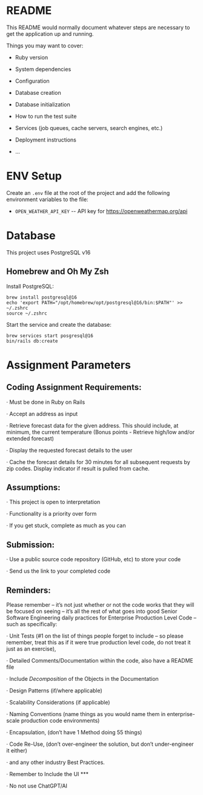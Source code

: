 # README

This README would normally document whatever steps are necessary to get the
application up and running.

Things you may want to cover:

* Ruby version

* System dependencies

* Configuration

* Database creation

* Database initialization

* How to run the test suite

* Services (job queues, cache servers, search engines, etc.)

* Deployment instructions

* ...

# ENV Setup

Create an `.env` file at the root of the project and add the following environment variables to the file:

* `OPEN_WEATHER_API_KEY` -- API key for https://openweathermap.org/api

# Database

This project uses PostgreSQL v16

## Homebrew and Oh My Zsh

Install PostgreSQL:
```
brew install postgresql@16
echo 'export PATH="/opt/homebrew/opt/postgresql@16/bin:$PATH"' >> ~/.zshrc
source ~/.zshrc
```

Start the service and create the database:
```
brew services start posgresql@16
bin/rails db:create
```

# Assignment Parameters

## Coding Assignment Requirements:

· Must be done in Ruby on Rails

· Accept an address as input

· Retrieve forecast data for the given address. This should include, at minimum, the current temperature (Bonus points - Retrieve high/low and/or extended forecast)

· Display the requested forecast details to the user

· Cache the forecast details for 30 minutes for all subsequent requests by zip codes. Display indicator if result is pulled from cache.

## Assumptions:

· This project is open to interpretation

· Functionality is a priority over form

· If you get stuck, complete as much as you can

## Submission:

· Use a public source code repository (GitHub, etc) to store your code

· Send us the link to your completed code

## Reminders:

Please remember – it’s not just whether or not the code works that they will be focused on seeing – it’s all the rest of what goes into good Senior Software Engineering daily practices for Enterprise Production Level Code – such as specifically:

· Unit Tests (#1 on the list of things people forget to include – so please remember, treat this as if it were true production level code, do not treat it just as an exercise),

· Detailed Comments/Documentation within the code, also have a README file

· Include *Decomposition* of the Objects in the Documentation

· Design Patterns (if/where applicable)

· Scalability Considerations (if applicable)

· Naming Conventions (name things as you would name them in enterprise-scale production code environments)

· Encapsulation, (don’t have 1 Method doing 55 things)

· Code Re-Use, (don’t over-engineer the solution, but don’t under-engineer it either)

· and any other industry Best Practices.

· Remember to Include the UI ***

· No not use ChatGPT/AI